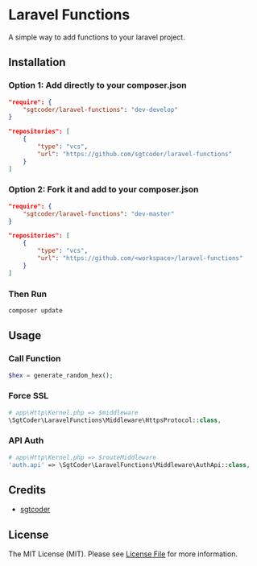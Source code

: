 # Laravel Functions #
A simple way to add functions to your laravel project.

## Installation ##

### Option 1: Add directly to your composer.json ###
```json
"require": {
    "sgtcoder/laravel-functions": "dev-develop"
}

"repositories": [
    {
        "type": "vcs",
        "url": "https://github.com/sgtcoder/laravel-functions"
    }
]
```

### Option 2: Fork it and add to your composer.json ###
```json
"require": {
    "sgtcoder/laravel-functions": "dev-master"
}

"repositories": [
    {
        "type": "vcs",
        "url": "https://github.com/<workspace>/laravel-functions"
    }
]
```

### Then Run ###
```bash
composer update
```

## Usage ##

### Call Function ###
```php
$hex = generate_random_hex();
```

### Force SSL ###
```php
# app\Http\Kernel.php => $middleware
\SgtCoder\LaravelFunctions\Middleware\HttpsProtocol::class,
```

### API Auth ###
```php
# app\Http\Kernel.php => $routeMiddleware
'auth.api' => \SgtCoder\LaravelFunctions\Middleware\AuthApi::class,
```

## Credits ##
- [sgtcoder](https://github.com/sgtcoder)

## License ##
The MIT License (MIT). Please see [License File](LICENSE.md) for more information.
